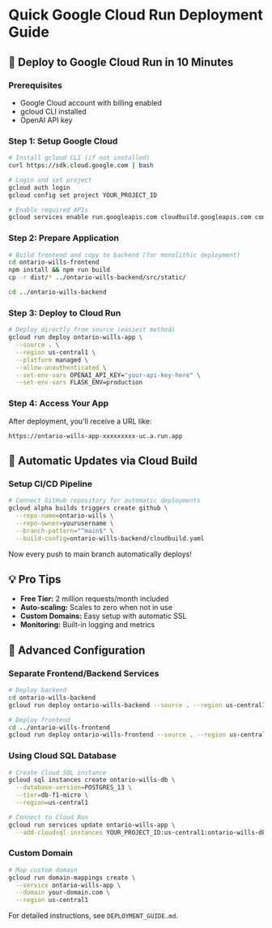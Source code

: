 # Quick Google Cloud Run Deployment Guide

## 🚀 Deploy to Google Cloud Run in 10 Minutes

### Prerequisites
- Google Cloud account with billing enabled
- gcloud CLI installed
- OpenAI API key

### Step 1: Setup Google Cloud
```bash
# Install gcloud CLI (if not installed)
curl https://sdk.cloud.google.com | bash

# Login and set project
gcloud auth login
gcloud config set project YOUR_PROJECT_ID

# Enable required APIs
gcloud services enable run.googleapis.com cloudbuild.googleapis.com containerregistry.googleapis.com
```

### Step 2: Prepare Application
```bash
# Build frontend and copy to backend (for monolithic deployment)
cd ontario-wills-frontend
npm install && npm run build
cp -r dist/* ../ontario-wills-backend/src/static/

cd ../ontario-wills-backend
```

### Step 3: Deploy to Cloud Run
```bash
# Deploy directly from source (easiest method)
gcloud run deploy ontario-wills-app \
  --source . \
  --region us-central1 \
  --platform managed \
  --allow-unauthenticated \
  --set-env-vars OPENAI_API_KEY="your-api-key-here" \
  --set-env-vars FLASK_ENV=production
```

### Step 4: Access Your App
After deployment, you'll receive a URL like:
```
https://ontario-wills-app-xxxxxxxxx-uc.a.run.app
```

## 🔄 Automatic Updates via Cloud Build

### Setup CI/CD Pipeline
```bash
# Connect GitHub repository for automatic deployments
gcloud alpha builds triggers create github \
  --repo-name=ontario-wills \
  --repo-owner=yourusername \
  --branch-pattern="^main$" \
  --build-config=ontario-wills-backend/cloudbuild.yaml
```

Now every push to main branch automatically deploys!

## 💡 Pro Tips
- **Free Tier:** 2 million requests/month included
- **Auto-scaling:** Scales to zero when not in use
- **Custom Domains:** Easy setup with automatic SSL
- **Monitoring:** Built-in logging and metrics

## 🔧 Advanced Configuration

### Separate Frontend/Backend Services
```bash
# Deploy backend
cd ontario-wills-backend
gcloud run deploy ontario-wills-backend --source . --region us-central1

# Deploy frontend
cd ../ontario-wills-frontend
gcloud run deploy ontario-wills-frontend --source . --region us-central1
```

### Using Cloud SQL Database
```bash
# Create Cloud SQL instance
gcloud sql instances create ontario-wills-db \
  --database-version=POSTGRES_13 \
  --tier=db-f1-micro \
  --region=us-central1

# Connect to Cloud Run
gcloud run services update ontario-wills-app \
  --add-cloudsql-instances YOUR_PROJECT_ID:us-central1:ontario-wills-db
```

### Custom Domain
```bash
# Map custom domain
gcloud run domain-mappings create \
  --service ontario-wills-app \
  --domain your-domain.com \
  --region us-central1
```

For detailed instructions, see `DEPLOYMENT_GUIDE.md`.

